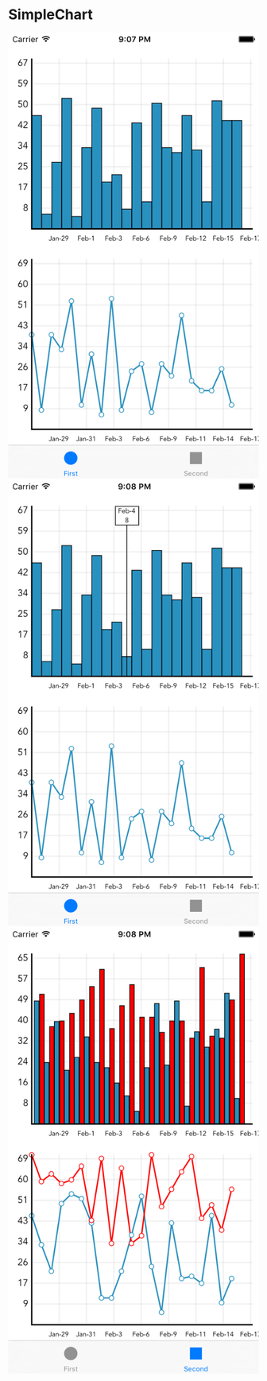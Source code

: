 # SimpleChart
![alt tag](https://github.com/rajusa420/SimpleChart/blob/master/Screenshots/SS1.png)
![alt tag](https://github.com/rajusa420/SimpleChart/blob/master/Screenshots/SS2.png)
![alt tag](https://github.com/rajusa420/SimpleChart/blob/master/Screenshots/SS3.png)
